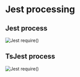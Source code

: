 # Jest processing

## Jest process

![Jest require()](https://www.plantuml.com/plantuml/svg/RP313e8m44Jl-nKJBfI3V00U9F6cNr5XaHees2u7_jwM81B3fSdElivCjlIYdKnzX-J6Nk3uFHd7Aak8bXLHyTNIndISPcSYqq2rsaD3dBQ-6Ln_oI0jMwYPVKP0HBObEqJyoNBLLSjtdlzneDZH-OvKUPw7J80xpr1sMF4fJAzO-J6PJax6BeojJKDhlB6eeib1Lloyx50DLjZAGS2-p-Y6YhtVkaIBiTQokkoYVoQhi9ql7YveH6LumyK_ "Jest require()")


## TsJest process

![Jest require()](https://www.plantuml.com/plantuml/svg/bLHBhjim3Dph5CJhelOYEK02j6zTe40NlO1YKR5UPCaLvPS6oE5BIOu_-IpgXM6FnE6GG-cTeWnnw2oy_K2A4F3FO09MzPiGrpxu1ebyk8gyJOXTfBHjEwvKv8VGOBqNmcYegFM3LK0n67Sq-lAzXjYYW-g2L0k0tGTvDo_l6TfyWw5NCY9_5pBcGai8bVErGAUCBkJQM7IoGs2Cu6nY2rkrZNIVusnwdAW0d8y85dNax_G73b51zD3uhcVA32lKnfbeM5rAGmnobXoxLCFmzSllrb2qU1tZ0rIDR5fKzPMNaz1M4iHBZnj6cnENUjy65ja4v9f1Sf8SdT58OAKx0c7uD4Nzd3ihIht8FPjQLL8Q1pq6Oc7eOc5yahGq6Zhi5abryDr3S2PUvbvN1gyhIxMLncIBHcnHKN5XwKbwEdb263YVrudn5Z2jbtufa0V_kMYR4ZF3hIemb9WKd5dPjCpnYWLFzgPdjZZ_hSfzNaSCqb42Vters7KzmHpRkQ2SXqEjXGFUParDozn8GzxcchhCzKBKpVFi-ercQJyBrURlY70VUze_TtiDFtSyP-CXNnpybsTqFfdZiK_s7UG1xSEnp-ZpU-D-61ffBHMQpGT7P72IipoN_tDtfC6LEcBuLPYWzVxq83FbVjpswfPYZwsNCGtLkWHJHZZ5yjZ58RZYBVaEOvlsc_WrpqM6ywooFeVdaNjz-vGgTddqj0_TqdvU5EATtto1_mC0 "Jest require()")
